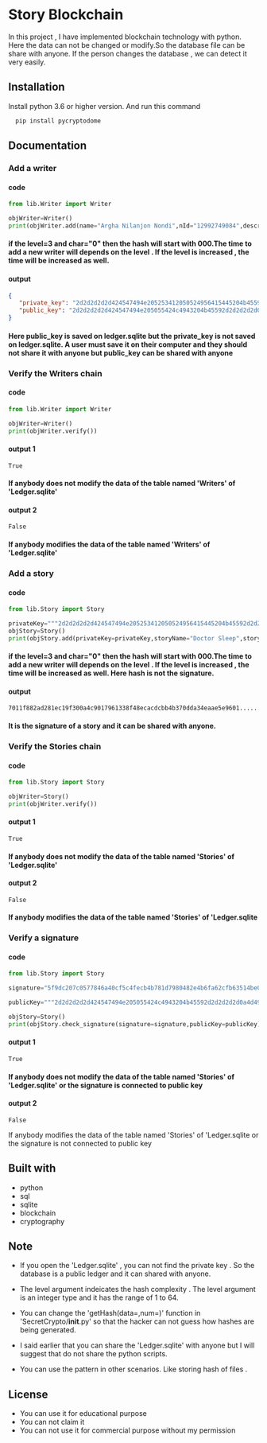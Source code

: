 
# Story Blockchain

In this project , I have implemented blockchain technology with python. Here the data can not be changed or modify.So the database file can be share with anyone. If the person changes the database , we can detect it very easily.

## Installation
Install python 3.6 or higher version.
And run this command
```bash
  pip install pycryptodome
```

  
## Documentation
### Add a writer

#### code
```python
from lib.Writer import Writer

objWriter=Writer()
print(objWriter.add(name="Argha Nilanjon Nondi",nId="12992749084",description="New member",level=3,char="0"))
```
#### if the level=3 and char="0" then the hash will start with 000.The time to add a new writer will depends on the level . If the level is increased , the time will be increased as well.

#### output
```json
{
   "private_key": "2d2d2d2d2d424547494e205253412050524956415445204b45592d2d2d2d2d0a4d4949435851494241414b42675143764a57786177......", 
   "public_key": "2d2d2d2d2d424547494e205055424c4943204b45592d2d2d2d2d0a4d494......"
}
```

#### Here public_key is saved on ledger.sqlite but the private_key is not saved on ledger.sqlite. A user must save it on their computer and they should not share it with anyone but public_key can be shared with anyone

### Verify the Writers chain
#### code
```python
from lib.Writer import Writer

objWriter=Writer()
print(objWriter.verify())
```
#### output 1
```boolean
True
```
#### If anybody does not modify the data of the table named 'Writers' of 'Ledger.sqlite' 

#### output 2
```boolean
False
```
#### If anybody modifies the data of the table named 'Writers' of 'Ledger.sqlite'



### Add a story
#### code
```python
from lib.Story import Story

privateKey="""2d2d2d2d2d424547494e205253412050524956415445204b45592d2d2d..."""
objStory=Story()
print(objStory.add(privateKey=privateKey,storyName="Doctor Sleep",storyDescription="A horror thriller book",level=3,char="0"))
```
#### if the level=3 and char="0" then the hash will start with 000.The time to add a new writer will depends on the level . If the level is increased , the time will be increased as well. Here hash is not the signature.
#### output
  ```text
7011f882ad281ec19f300a4c9017961338f48ecacdcbb4b370dda34eaae5e9601......
```
####  It is the signature of a story and it can be shared with anyone.



### Verify the Stories chain
#### code
```python
from lib.Story import Story

objWriter=Story()
print(objWriter.verify())
```
#### output 1
```boolean
True
```
#### If anybody does not modify the data of the table named 'Stories' of 'Ledger.sqlite' 

#### output 2
```boolean
False
```
#### If anybody modifies the data of the table named 'Stories' of 'Ledger.sqlite

### Verify a signature
#### code
```python
from lib.Story import Story

signature="5f9dc207c0577846a40cf5c4fecb4b781d7980482e4b6fa62cfb63514be01d581535d59da29a....."

publicKey="""2d2d2d2d2d424547494e205055424c4943204b45592d2d2d2d2d0a4d4947664d413047......."""

objStory=Story()
print(objStory.check_signature(signature=signature,publicKey=publicKey))
```
#### output 1
```boolean
True
```
#### If anybody does not modify the data of the table named 'Stories' of 'Ledger.sqlite'  or the signature is connected to public key
#### output 2
```boolean
False
```
 If anybody modifies the data of the table named 'Stories' of 'Ledger.sqlite or the signature is not connected to public key

## Built with

 - python
 - sql
 - sqlite
- blockchain
- cryptography

  
## Note
- If you open the 'Ledger.sqlite' , you can not find the private key . So the database is a public ledger and it can shared with anyone.

- The level argument indeicates the hash complexity . The level argument is an integer type and it has the range of 1 to 64.

- You can change the 'getHash(data=,num=)' function in 'SecretCrypto/__init__.py'  so that  the hacker can not guess how hashes are being generated.

- I said earlier that you can share the 'Ledger.sqlite' with anyone but I will suggest that do not share the python scripts.

- You can use the pattern in other scenarios. Like storing hash of files .
  
## License
- You can use it for educational purpose
- You can not claim it
- You can not use it for commercial purpose without my permission

  